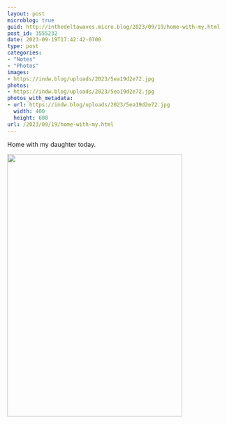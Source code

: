 ```yaml
---
layout: post
microblog: true
guid: http://inthedeltawaves.micro.blog/2023/09/19/home-with-my.html
post_id: 3555232
date: 2023-09-19T17:42:42-0700
type: post
categories:
- "Notes"
- "Photos"
images:
- https://indw.blog/uploads/2023/5ea19d2e72.jpg
photos:
- https://indw.blog/uploads/2023/5ea19d2e72.jpg
photos_with_metadata:
- url: https://indw.blog/uploads/2023/5ea19d2e72.jpg
  width: 400
  height: 600
url: /2023/09/19/home-with-my.html
---
```

Home with my daughter today. 

<img src="uploads/2023/5ea19d2e72.jpg" width="400" height="600" alt="">
